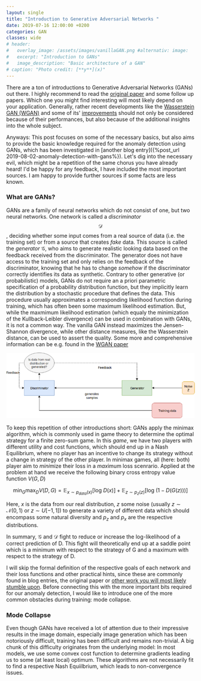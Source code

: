 ```yaml
---
layout: single
title: "Introduction to Generative Adversarial Networks "
date: 2019-07-16 12:00:00 +0200
categories: GAN
classes: wide
# header:
#   overlay_image: /assets/images/vanillaGAN.png #alternativ: image:
#   excerpt: "Introduction to GANs"
#   image_description: "Basic architecture of a GAN"
# caption: "Photo credit: [**y**](x)"
---
```


There are a ton of introductions to Generative Adversarial Networks (GANs) out there. I highly recommend to read the [original paper][gan-paper] and some follow up papers. Which one you might find interesting will most likely depend on your application. Generally, rather recent developments like the [Wasserstein GAN (WGAN)][wgan-paper] and some of its' [improvements][improved-wgan] should not only be considered because of their performances, but also because of the additional insights into the whole subject.

Anyways: This post focuses on some of the necessary basics, but also aims to provide the basic knowledge required for the anomaly detection using GANs, which has been investigated in [another blog entry]({%post_url 2019-08-02-anomaly-detection-with-gans%}).
Let's dig into the necessary evil, which might be a repetition of the same chorus you have already heard! I'd be happy for any feedback, I have included the most important sources. I am happy to provide further sources if some facts are less known.

### What are GANs?

GANs are a family of neural networks which do not consist of one, but two neural networks.
One network is called a _discriminator_ $$\mathcal{D}$$ , deciding whether some input comes from a real source of data (i.e. the training set) or from a source that creates _fake_ data.
This source is called the _generator_ $\mathcal{G}$, who aims to generate realistic looking data based on the feedback received from the discriminator. The generator does not have access to the training set and only relies on the feedback of the discriminator, knowing that he has to change _somehow_ if the discriminator correctly identifies its data as synthetic. Contrary to other generative (or probabilistic) models, GANs do not require an a priori parametric specification of a probability distribution function, but they implicitly learn the distribution by a stochastic procedure that defines the data. This procedure usually approximates a corresponding likelihood function during training, which has often been some maximum likelihood estimation. But, while the maxmimum likelihood estimation (which equaly the minimization of the Kullback-Leibler divergence) can be used in combination with GANs, it is not a common way.
The vanilla GAN instead maximizes the Jensen-Shannon divergence, while other distance measures, like the Wasserstein distance, can be used to assert the quality. Some more and comprehensive information can be e.g. found in the [WGAN paper][wgan-paper]

![image](/assets/images/vanillaGAN.png)

To keep this repetition of other introductions short:
GANs apply the minimax algorithm, which is commonly used in game theory to determine the optimal strategy for a finite zero-sum game. In this _game_, we have two players with different utility and cost functions, which should end up in a Nash Equilibrium, where no player has an incentive to change its strategy without a change in strategy of the other player.
In minimax games, all (here: both) player aim to *mini*mize their loss in a *max*imum loss scenrario.
Applied at the problem at hand we receive the following binary cross entropy value function $V(G,D)$

$$
\min_{G} \max_{D}V(D,G)=\mathbb{E}_{x\sim p_{data}(x)}[\text{log } D(\textit{x})]+\mathbb{E}_{z\sim p_{z}(z)}[\text{log }(1-D(G(\textit{z})))]
$$

Here, _x_ is the data from our real distribution, _z_ some noise (usually $z\sim \mathcal{N}(0,1)$ or $z\sim U[-1,1]$) to generate a variety of different data which should encompass some natural diversity and $p_z$ and $p_x$ are the respective distributions.

In summary, $\mathcal{G}$ and $\mathcal{D}$ fight to reduce or increase the log-likelihood of a correct prediction of D. This fight will theoretically end up at a saddle point which is a minimum with respect to the strategy of G and a maximum with respect to the strategy of D.

I will skip the formal definition of the respective goals of each network and their loss functions and other practical hints, since these are commonly found in blog entries, the original paper or [other work you will most likely stumble upon][salisman-improved-gan]. Before connecting this with the more important bits required for our anomaly detection, I would like to introduce one of the more common obstacles during training: mode collapse.

### Mode Collapse

Even though GANs have received a lot of attention due to their impressive results in the image domain, especially image generation which has been notoriously difficult, training has been difficult and remains non-trivial.
A big chunk of this difficulty originates from the underlying model: In most models, we use some convex cost function to determine gradients leading us to some (at least local) optimum. These algorithms are not necessarily fit to find a respective Nash Equiilbrium, which leads to non-convergence issues.


[vincent-wgan]: https://vincentherrmann.github.io/blog/wasserstein/
[lilian-wgan]: https://lilianweng.github.io/lil-log/2017/08/20/from-GAN-to-WGAN.html
[gan-paper]: https://papers.nips.cc/paper/5423-generative-adversarial-nets.pdf
[wgan-paper]: https://arxiv.org/abs/1701.07875
[improved-wgan]: https://arxiv.org/abs/1704.00028
[salisman-improved-gan]: https://arxiv.org/abs/1606.03498